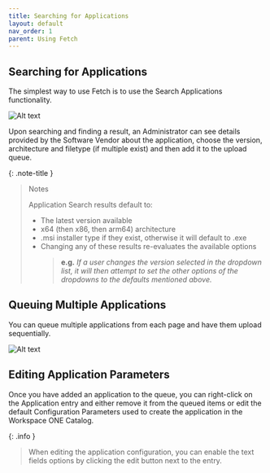 ```yaml
---
title: Searching for Applications
layout: default
nav_order: 1
parent: Using Fetch
---
```

## Searching for Applications

The simplest way to use Fetch is to use the Search Applications functionality.

![Alt text](/assets/images/image3.png?raw=true "Image")

Upon searching and finding a result, an Administrator can see details provided by the Software Vendor about the application, choose the version, architecture and filetype (if multiple exist) and then add it to the upload queue.

{: .note-title }
> Notes
> 
> Application Search results default to:
> - The latest version available
> - x64 (then x86, then arm64) architecture
> - .msi installer type if they exist, otherwise it will default to .exe
> - Changing any of these results re-evaluates the available options
>   > **e.g.** _If a user changes the version selected in the dropdown list, it will then attempt to set the other options of the dropdowns to the defaults mentioned above._

## Queuing Multiple Applications
You can queue multiple applications from each page and have them upload sequentially.

![Alt text](/assets/images/image4.png?raw=true "Image")

## Editing Application Parameters

Once you have added an application to the queue, you can right-click on the Application entry and either remove it from the queued items or edit the default Configuration Parameters used to create the application in the Workspace ONE Catalog.

{: .info }
>
> When editing the application configuration, you can enable the text fields options by clicking the edit button next to the entry.